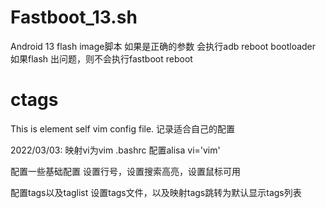 # Fastboot_13.sh
Android 13 flash image脚本
如果是正确的参数 会执行adb reboot bootloader
如果flash 出问题，则不会执行fastboot reboot

# ctags
This is element self vim config file.
记录适合自己的配置

2022/03/03:
映射vi为vim
.bashrc 配置alisa vi='vim'

配置一些基础配置
设置行号，设置搜索高亮，设置鼠标可用

配置tags以及taglist
设置tags文件，以及映射tags跳转为默认显示tags列表
